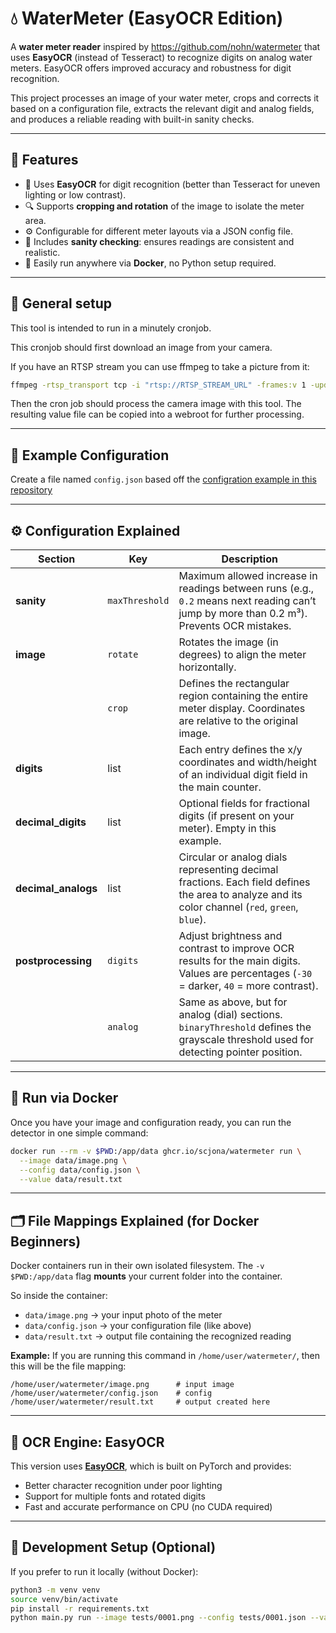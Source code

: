 # 💧 WaterMeter (EasyOCR Edition)

A **water meter reader** inspired by https://github.com/nohn/watermeter that uses **EasyOCR** (instead of Tesseract) to recognize digits on analog water meters. EasyOCR offers improved accuracy and robustness for digit recognition.

This project processes an image of your water meter, crops and corrects it based on a configuration file, extracts the relevant digit and analog fields, and produces a reliable reading with built-in sanity checks.

---

## 🚀 Features

* 🧠 Uses **EasyOCR** for digit recognition (better than Tesseract for uneven lighting or low contrast).
* 🔍 Supports **cropping and rotation** of the image to isolate the meter area.
* ⚙️ Configurable for different meter layouts via a JSON config file.
* 🧮 Includes **sanity checking**: ensures readings are consistent and realistic.
* 🐳 Easily run anywhere via **Docker**, no Python setup required.

---

## 🔧 General setup

This tool is intended to run in a minutely cronjob. 

This cronjob should first download an image from your camera.

If you have an RTSP stream you can use ffmpeg to take a picture from it:
```sh
ffmpeg -rtsp_transport tcp -i "rtsp://RTSP_STREAM_URL" -frames:v 1 -update 1 -q:v 2 -y /output/path/for/image.png
```

Then the cron job should process the camera image with this tool. The resulting value file can be copied into a webroot for further processing.

---

## 🧩 Example Configuration

Create a file named `config.json` based off the [configration example in this repository](./config-example.json)

---

## ⚙️ Configuration Explained

| Section             | Key            | Description                                                                                                                                     |
| ------------------- | -------------- | ----------------------------------------------------------------------------------------------------------------------------------------------- |
| **sanity**          | `maxThreshold` | Maximum allowed increase in readings between runs (e.g., `0.2` means next reading can’t jump by more than 0.2 m³). Prevents OCR mistakes.       |
| **image**           | `rotate`       | Rotates the image (in degrees) to align the meter horizontally.                                                                                 |
|                     | `crop`         | Defines the rectangular region containing the entire meter display. Coordinates are relative to the original image.                             |
| **digits**          | list           | Each entry defines the x/y coordinates and width/height of an individual digit field in the main counter.                                       |
| **decimal_digits**  | list           | Optional fields for fractional digits (if present on your meter). Empty in this example.                                                        |
| **decimal_analogs** | list           | Circular or analog dials representing decimal fractions. Each field defines the area to analyze and its color channel (`red`, `green`, `blue`). |
| **postprocessing**  | `digits`       | Adjust brightness and contrast to improve OCR results for the main digits. Values are percentages (`-30` = darker, `40` = more contrast).       |
|                     | `analog`       | Same as above, but for analog (dial) sections. `binaryThreshold` defines the grayscale threshold used for detecting pointer position.           |

---

## 🐳 Run via Docker

Once you have your image and configuration ready, you can run the detector in one simple command:

```bash
docker run --rm -v $PWD:/app/data ghcr.io/scjona/watermeter run \
  --image data/image.png \
  --config data/config.json \
  --value data/result.txt
```

---

## 🗂️ File Mappings Explained (for Docker Beginners)

Docker containers run in their own isolated filesystem.
The `-v $PWD:/app/data` flag **mounts** your current folder into the container.

So inside the container:

* `data/image.png` → your input photo of the meter
* `data/config.json` → your configuration file (like above)
* `data/result.txt` → output file containing the recognized reading

**Example:**
If you are running this command in `/home/user/watermeter/`, then this will be the file mapping:

```
/home/user/watermeter/image.png      # input image
/home/user/watermeter/config.json    # config
/home/user/watermeter/result.txt     # output created here
```

---

## 🧠 OCR Engine: EasyOCR

This version uses [**EasyOCR**](https://github.com/JaidedAI/EasyOCR), which is built on PyTorch and provides:

* Better character recognition under poor lighting
* Support for multiple fonts and rotated digits
* Fast and accurate performance on CPU (no CUDA required)

---

## 🧪 Development Setup (Optional)

If you prefer to run it locally (without Docker):

```bash
python3 -m venv venv
source venv/bin/activate
pip install -r requirements.txt
python main.py run --image tests/0001.png --config tests/0001.json --value tests/0001.txt
```
